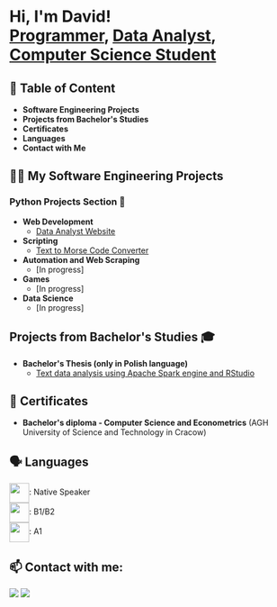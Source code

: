 <h1>Hi, I'm David! <br/><a href="https://github.com/HerrDavey">Programmer</a>, <a href="LABURL">Data Analyst</a>, <a href="LABURL">Computer Science Student</a></h1>

<h2>📝 Table of Content</h2>

- <b>Software Engineering Projects</b>
- <b>Projects from Bachelor's Studies</b>
- <b>Certificates</b>
- <b>Languages</b>
- <b>Contact with Me</b>

<h2>👨‍💻 My Software Engineering Projects</h2>

<h3>Python Projects Section 🐍</h3>

- <b>Web Development</b>
  - [Data Analyst Website](https://github.com/HerrDavey/WebsiteOfDataAnalyst)
- <b>Scripting</b>
  - [Text to Morse Code Converter](https://github.com/HerrDavey/TextConversionToMorse.git)
- <b>Automation and Web Scraping</b>
  - [In progress]
- <b>Games</b>
  - [In progress]
- <b>Data Science</b>
  - [In progress]

<h2>Projects from Bachelor's Studies 🎓</h2>

- <b>Bachelor's Thesis (only in Polish language)</b>
  - [Text data analysis using Apache Spark engine and RStudio](https://drive.google.com/file/d/17bLsSeJcrIknXnc0aCHZmxevlCGor1BZ/view?usp=sharing)

<h2>📜 Certificates </h2>

- <b>Bachelor's diploma - Computer Science and Econometrics</b> (AGH University of Science and Technology in Cracow)

<h2>🗣️ Languages </h2>

<img align="center" width="35px" src="https://flagpedia.net/data/flags/emoji/openmoji/256x256/pl.png" />: Native Speaker<br>
<img align="center" width="35px" src="https://flagpedia.net/data/flags/emoji/openmoji/256x256/gb.png" />: B1/B2<br>
<img align="center" width="35px" src="https://flagpedia.net/data/flags/emoji/openmoji/256x256/de.png" />: A1

<h2> 📫 Contact with me:</h2>

[<img src="https://img.shields.io/badge/Gmail-D14836?style=for-the-badge&logo=gmail&logoColor=white">](mailto:david.bakalarczyk00@gmail.com)
[<img src="https://img.shields.io/badge/LinkedIn-0077B5?style=for-the-badge&logo=linkedin&logoColor=white">](https://www.linkedin.com/in/david-bakalarczyk-04285b199/)
